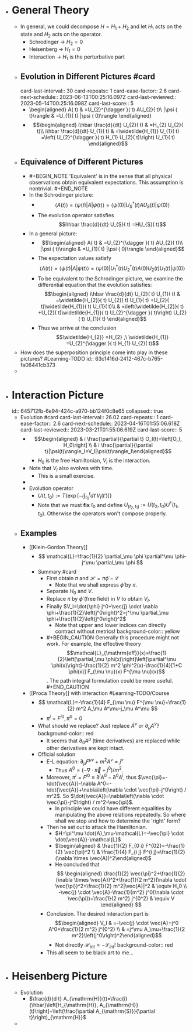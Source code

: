 - # General Theory
	- In general, we could decompose $H=H_1+H_2$ and let $H_1$ acts on the state and $H_2$ acts on the operator.
		- Schrodinger -> $H_2=0$
		- Heisenberg -> $H_1=0$
		- Interaction -> $H_1$ is the perturbative part
	- ## Evolution in Different Pictures #card
	  card-last-interval:: 30
	  card-repeats:: 1
	  card-ease-factor:: 2.6
	  card-next-schedule:: 2023-06-13T00:25:16.097Z
	  card-last-reviewed:: 2023-05-14T00:25:16.098Z
	  card-last-score:: 5
		- \begin{aligned}
		  A( t) & =U_{2}^{\dagger }( t) AU_{2}( t)\\
		  |\psi ( t)\rangle  & =U_{1}( t) |\psi ( 0)\rangle
		  \end{aligned}
		- $$\begin{aligned}
		  i\hbar \frac{d}{dt} U_{2}( t) & =H_{2} U_{2}( t)\\
		  i\hbar \frac{d}{dt} U_{1}( t) & =\widetilde{H_{1}} U_{1}( t) =\left( U_{2}^{\dagger }( t) H_{1} U_{2}( t)\right) U_{1}( t)
		  \end{aligned}$$
	- ## Equivalence of Different Pictures
		- #+BEGIN_NOTE
		  'Equivalent' is in the sense that all physical observations obtain equivalent expectations. 
		  This assumption is nontrivial.
		  #+END_NOTE
		- In the Schrodinger picture:
			- $$\langle A( t)\rangle =\langle \psi ( t) |A|\psi ( t)\rangle =\left\langle \psi ( 0) |U_{S}^{\dagger }( t) AU_{S}( t) |\psi ( 0)\right\rangle$$
			- The evolution operator satisfies
			  $$i\hbar \frac{d}{dt} U_{S}( t) =HU_{S}( t)$$
		- In a general picture:
			- $$\begin{aligned}
			  A( t) & =U_{2}^{\dagger }( t) AU_{2}( t)\\
			  |\psi ( t)\rangle  & =U_{1}( t) |\psi ( 0)\rangle
			  \end{aligned}$$
			- The expectation values satisfy
			  $$\langle A( t)\rangle =\langle \psi ( t) |A|\psi ( t)\rangle =\left\langle \psi ( 0) |U_{1}^{\dagger }( t) U_{2}^{\dagger }( t) A( 0) U_{2}( t) U_{1}( t) |\psi ( 0)\right\rangle $$
			- To be equivalent to the Schrodinger picture, we examine the differential equation that the evolution satisfies:
			  $$\begin{aligned}
			  i\hbar \frac{d}{dt} U_{2}( t) U_{1}( t) & =\widetilde{H_{2}}( t) U_{2}( t) U_{1}( t) +U_{2}( t)\widetilde{H_{1}}( t) U_{1}( t)\\
			   & =\left(\widetilde{H_{2}}( t) +U_{2}( t)\widetilde{H_{1}}( t) U_{2}^{\dagger }( t)\right) U_{2}( t) U_{1}( t)
			  \end{aligned}$$
			- Thus we arrive at the conclusion
			  $$\widetilde{H_{2}} =H_{2} ,\ \widetilde{H_{1}} =U_{2}^{\dagger }( t) H_{1} U_{2}( t)$$
	- How does the superposition principle come into play in these pictures? #Learning-TODO
	  id:: 63c1416d-2412-467c-b765-fa06441cb373
	-
- # Interaction Picture
  id:: 645712fb-6e94-424c-a970-bb124f0c8e65
  collapsed:: true
	- Evolution #card
	  card-last-interval:: 26.02
	  card-repeats:: 1
	  card-ease-factor:: 2.6
	  card-next-schedule:: 2023-04-16T01:55:06.618Z
	  card-last-reviewed:: 2023-03-21T01:55:06.619Z
	  card-last-score:: 5
		- $$\begin{aligned} & i \frac{\partial}{\partial t} O_I(t)=\left[O_I, H_0\right] \\ & i \frac{\partial}{\partial t}|\psi(t)\rangle_I=V_I|\psi(t)\rangle_I\end{aligned}$$
			- $H_0$ is the free Hamiltonian, $V_I$ is the interaction.
		- Note that $V_I$ also evolves with time.
			- This is a small exercise.
		-
		- Evolution operator
			- $U(t,t_0):=T\{\exp[-i\int^{t}_{t_0}dt' V_I(t')]\}$
			- Note that we must **fix** $t_0$ and define $U_(t_2,t_1):=U(t_2,t_0)U^\dag(t_1,t_0)$. Otherwise the operators won't compose properly.
	- ## Examples
		- [[Klein-Gordon Theory]]
			- $$
			  \mathcal{L}=\frac{1}{2} \partial_\mu \phi \partial^\mu \phi-j^\mu \partial_\mu \phi
			  $$
			- Summary #card
				- First obtain $\pi$ and $\mathcal H=\pi \dot{\phi}-\mathcal{L}$
					- Note that we shall express $\dot\phi$ by $\pi$.
				- Separate $H_0$ and $V$.
				- Replace $\pi$ by $\dot\phi$ (free field) in $V$ to obtain $V_I$.
				- Finally $V_I=\dot{\phi} j^0+\vec{j} \cdot \nabla \phi+\frac{1}{2}\left(j^0\right)^2=j^\mu \partial_\mu \phi+\frac{1}{2}\left(j^0\right)^2$
					- Note that upper and lower indices can directly contract without metrics!
					  background-color:: yellow
				- #+BEGIN_CAUTION
				  Generally this procedure might not work. For example, the effective theory $$\mathcal{L}_{\mathrm{eff}}(x)=\frac{1}{2}\left[\partial_\mu \phi(x)\right]\left[\partial^\mu \phi(x)\right]-\frac{1}{2} m^2 \phi^2(x)-\frac{1}{4}[1+C \phi(x)] F_{\mu \nu}(x) F^{\mu \nu}(x)$$.
				  The path integral formulation could be more useful.
				  #+END_CAUTION
		- [[Proca Theory]] with interaction #Learning-TODO/Course
			- $$
			  \mathcal{L}=-\frac{1}{4} F_{\mu \nu} F^{\mu \nu}+\frac{1}{2} m^2 A_\mu A^\mu-j_\mu A^\mu
			  $$
				- $\pi^i=F^{i 0}, \pi^0=0$
			- What should we replace? Just replace $\dot A^\nu$ or $\partial_{\mu} A^\nu$?
			  background-color:: red
				- It seems that $\partial_0 A^\mu$ (time derivatives) are replaced while other derivatives are kept intact.
			- Official solution
				- E-L equation: $\partial_\mu F^{\mu \nu}+m^2 A^\nu=j^\nu$
					- Thus $A^0=\left(-\nabla \cdot \vec{\pi}+j^0\right) / m^2$.
				- Moreover, $\pi^i=F^{i 0}\equiv\partial^iA^0-\partial^0A^i$, thus $\vec{\pi}=-\dot{\vec{A}}-\nabla A^0=-\dot{\vec{A}}+\nabla\left(\nabla \cdot \vec{\pi}-j^0\right) / m^2$.
				  So $\dot{\vec{A}}=\nabla\left(\nabla \cdot \vec{\pi}-j^0\right) / m^2-\vec{\pi}$.
					- In principle we could have different equalities by manipulating the above relations repeatedly. So where shall we stop and how to determine the 'right' form?
				- Then he set out to attack the Hamiltonian.
					- $H=\pi^\mu \dot{A}_\mu-\mathcal{L}=-\vec{\pi} \cdot \dot{\vec{A}}-\mathcal{L}$
					- $\begin{aligned} & \frac{1}{2} F_{0 i} F^{02}=-\frac{1}{2} \vec{\pi}^2 \\ & \frac{1}{4} F_{i j} F^{i j}=\frac{1}{2}(\nabla \times \vec{A})^2\end{aligned}$
					- He concluded that 
					  $$
					  \begin{aligned}
					  \frac{1}{2} \vec{\pi}^2+\frac{1}{2}(\nabla \times \vec{A})^2+\frac{1}{2 m^2}(\nabla \cdot \vec{\pi})^2+\frac{1}{2} m^2|\vec{A}|^2 & \equiv H_0 \\
					  -\vec{j} \cdot \vec{A}-\frac{1}{m^2} j^0(\nabla \cdot \vec{\pi})+\frac{1}{2 m^2} j^{0^2} & \equiv V
					  \end{aligned}
					  $$
				- Conclusion. The desired interaction part is
				  $$\begin{aligned} V_I & =-\vec{j} \cdot \vec{A}+j^0 A^0+\frac{1}{2 m^2} j^{0^2} \\ & =j^\mu A_\mu+\frac{1}{2 m^2}\left(j^0\right)^2\end{aligned}$$
					- Not directly $\mathcal H_{int}=-\mathcal L_{int}$!
					  background-color:: red
				- This all seem to be black art to me...
- # Heisenberg Picture
	- Evolution
		- $\frac{d}{d t} A_{\mathrm{H}}(t)=\frac{i}{\hbar}\left[H_{\mathrm{H}}, A_{\mathrm{H}}(t)\right]+\left(\frac{\partial A_{\mathrm{S}}}{\partial t}\right)_{\mathrm{H}}$
	-